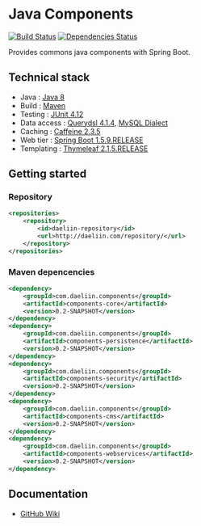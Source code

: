 # Java Components 
[![Build Status](https://travis-ci.org/baptistelebail/java-components.svg?branch=master)](https://travis-ci.org/baptistelebail/java-components)
[![Dependencies Status](https://www.versioneye.com/user/projects/5899d3661e07ae0048c8e4c9/badge.svg?style=flat-square)](https://www.versioneye.com/user/projects/5899d3661e07ae0048c8e4c9)

Provides commons java components with Spring Boot.

## Technical stack
* Java : [Java 8](http://www.oracle.com/technetwork/java/javase/downloads/jdk8-downloads-2133151.html)
* Build : [Maven](https://maven.apache.org/)
* Testing : [JUnit 4.12](http://junit.org)
* Data access : [Querydsl 4.1.4](http://www.querydsl.com/), [MySQL Dialect](https://www.mysql.com/)
* Caching : [Caffeine 2.3.5](https://github.com/ben-manes/caffeine)
* Web tier : [Spring Boot 1.5.9.RELEASE](https://projects.spring.io/spring-boot/)
* Templating : [Thymeleaf 2.1.5.RELEASE](http://www.thymeleaf.org/)

## Getting started
### Repository
```xml
<repositories>
    <repository>
        <id>daeliin-repository</id>
        <url>http://daeliin.com/repository/</url>
    </repository>   
</repositories>
```
### Maven depencencies
```xml
<dependency>
    <groupId>com.daeliin.components</groupId>
    <artifactId>components-core</artifactId>
    <version>0.2-SNAPSHOT</version>
</dependency>
<dependency>
    <groupId>com.daeliin.components</groupId>
    <artifactId>components-persistence</artifactId>
    <version>0.2-SNAPSHOT</version>
</dependency>
<dependency>
    <groupId>com.daeliin.components</groupId>
    <artifactId>components-security</artifactId>
    <version>0.2-SNAPSHOT</version>
</dependency>
<dependency>
    <groupId>com.daeliin.components</groupId>
    <artifactId>components-cms</artifactId>
    <version>0.2-SNAPSHOT</version>
</dependency>
<dependency>
    <groupId>com.daeliin.components</groupId>
    <artifactId>components-webservices</artifactId>
    <version>0.2-SNAPSHOT</version>
</dependency>
```

## Documentation
* [GitHub Wiki](https://github.com/baptistelebail/java-components/wiki)
